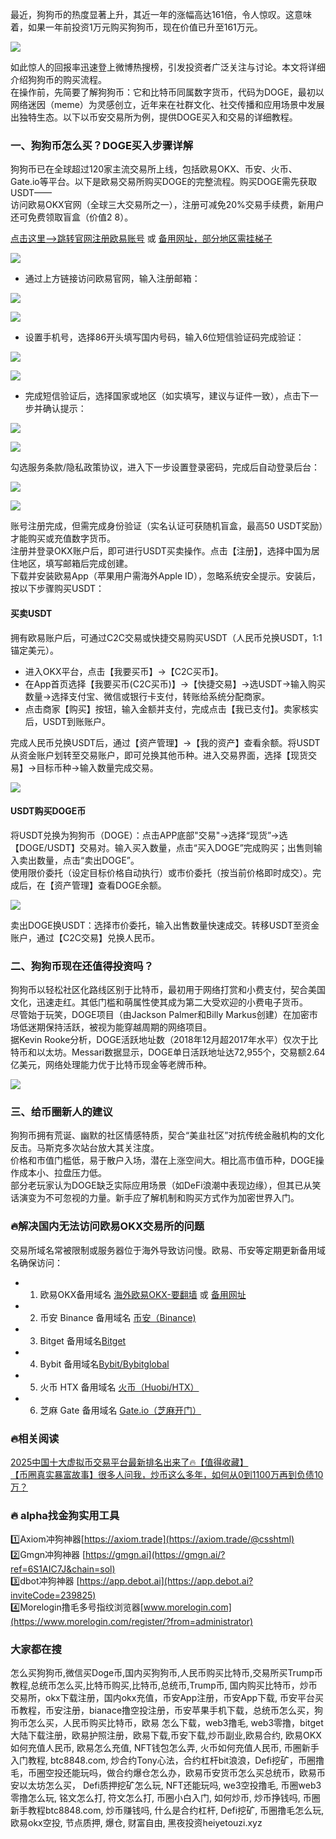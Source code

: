 最近，狗狗币的热度显著上升，其近一年的涨幅高达161倍，令人惊叹。这意味着，如果一年前投资1万元购买狗狗币，现在价值已升至161万元。

[![](https://307e939.webp.li/20250423094931034.png)](https://btc8848.com/top-10-exchanges)

如此惊人的回报率迅速登上微博热搜榜，引发投资者广泛关注与讨论。本文将详细介绍狗狗币的购买流程。  
在操作前，先简要了解狗狗币：它和比特币同属数字货币，代码为DOGE，最初以网络迷因（meme）为灵感创立，近年来在社群文化、社交传播和应用场景中发展出独特生态。以下以币安交易所为例，提供DOGE买入和交易的详细教程。

### 一、狗狗币怎么买？DOGE买入步骤详解
狗狗币已在全球超过120家主流交易所上线，包括欧易OKX、币安、火币、Gate.io等平台。以下是欧易交易所购买DOGE的完整流程。购买DOGE需先获取USDT——  
访问欧易OKX官网（全球三大交易所之一），注册可减免20%交易手续费，新用户还可免费领取盲盒（价值2$~8$）。

[点击这里–>跳转官网注册欧易账号](https://www.chouyi.world/zh-hans/join/18639032) 或 [备用网址，部分地区需挂梯子](https://www.okx.com/zh-hans/join/18639032)

[![](https://fe095ec.webp.li/top-10-exchanges-001.jpg)](https://www.chouyi.world/zh-hans/join/18639032)

- 通过上方链接访问欧易官网，输入注册邮箱：

[![](https://ac63e02.webp.li/okx2.jpg)](https://btc8848.com/top-10-exchanges)

[![](https://ac63e02.webp.li/okx3.jpg)](https://btc8848.com/top-10-exchanges)

- 设置手机号，选择86开头填写国内号码，输入6位短信验证码完成验证：

[![](https://ac63e02.webp.li/okx4.jpg)](https://btc8848.com/top-10-exchanges)

[![](https://ac63e02.webp.li/okx5.jpg)](https://btc8848.com/top-10-exchanges)

- 完成短信验证后，选择国家或地区（如实填写，建议与证件一致），点击下一步并确认提示：

[![](https://ac63e02.webp.li/okx6.jpg)](https://btc8848.com/top-10-exchanges)

[![](https://ac63e02.webp.li/okx7.jpg)](https://btc8848.com/top-10-exchanges)

勾选服务条款/隐私政策协议，进入下一步设置登录密码，完成后自动登录后台：

[![](https://ac63e02.webp.li/okx8.jpg)](https://btc8848.com/top-10-exchanges)

[![](https://ac63e02.webp.li/okx9.jpg)](https://btc8848.com/top-10-exchanges)

账号注册完成，但需完成身份验证（实名认证可获随机盲盒，最高50 USDT奖励）才能购买或充值数字货币。  
注册并登录OKX账户后，即可进行USDT买卖操作。点击【注册】，选择中国为居住地区，填写邮箱后完成创建。  
下载并安装欧易App（苹果用户需海外Apple ID），忽略系统安全提示。安装后，按以下步骤购买USDT：

#### 买卖USDT
拥有欧易账户后，可通过C2C交易或快捷交易购买USDT（人民币兑换USDT，1:1锚定美元）。  
- 进入OKX平台，点击【我要买币】→【C2C买币】。  
- 在App首页选择【我要买币(C2C买币)】→【快捷交易】→选USDT→输入购买数量→选择支付宝、微信或银行卡支付，转账给系统分配商家。  
- 点击商家【购买】按钮，输入金额并支付，完成点击【我已支付】。卖家核实后，USDT到账账户。  

完成人民币兑换USDT后，通过【资产管理】→【我的资产】查看余额。将USDT从资金账户划转至交易账户，即可兑换其他币种。进入交易界面，选择【现货交易】→目标币种→输入数量完成交易。

![](https://ac63e02.webp.li/ouyichongzhi.png)

#### USDT购买DOGE币
将USDT兑换为狗狗币（DOGE）：点击APP底部"交易"→选择“现货”→选【DOGE/USDT】交易对。输入买入数量，点击“买入DOGE”完成购买；出售则输入卖出数量，点击“卖出DOGE”。  
使用限价委托（设定目标价格自动执行）或市价委托（按当前价格即时成交）。完成后，在【资产管理】查看DOGE余额。

[![](https://307e939.webp.li/20250423095248392.png)](https://btc8848.com/top-10-exchanges)

卖出DOGE换USDT：选择市价委托，输入出售数量快速成交。转移USDT至资金账户，通过【C2C交易】兑换人民币。

### 二、狗狗币现在还值得投资吗？
狗狗币以轻松社区化路线区别于比特币，最初用于网络打赏和小费支付，契合美国文化，迅速走红。其低门槛和萌属性使其成为第二大受欢迎的小费电子货币。  
尽管始于玩笑，DOGE项目（由Jackson Palmer和Billy Markus创建）在加密市场低迷期保持活跃，被视为能穿越周期的网络项目。  
据Kevin Rooke分析，DOGE活跃地址数（2018年12月超2017年水平）仅次于比特币和以太坊。Messari数据显示，DOGE单日活跃地址达72,955个，交易额2.64亿美元，网络处理能力优于比特币现金等老牌币种。

[![](https://307e939.webp.li/20250423095507256.png)](https://btc8848.com/top-10-exchanges)

### 三、给币圈新人的建议
狗狗币拥有荒诞、幽默的社区情感特质，契合“美韭社区”对抗传统金融机构的文化反击。马斯克多次站台放大其关注度。  
价格和市值门槛低，易于散户入场，潜在上涨空间大。相比高市值币种，DOGE操作成本小、拉盘压力低。  
部分老玩家认为DOGE缺乏实际应用场景（如DeFi浪潮中表现边缘），但其已从笑话演变为不可忽视的力量。新手应了解机制和购买方式作为加密世界入门。

### 🔥解决国内无法访问欧易OKX交易所的问题
交易所域名常被限制或服务器位于海外导致访问慢。欧易、币安等定期更新备用域名确保访问：  
- 1. 欧易OKX备用域名 [海外欧易OKX-要翻墙](https://www.okx.com/zh-hans/join/18639032) 或 [备用网址](https://www.chouyi.world/zh-hans/join/18639032)  
- 2. 币安 Binance 备用域名 [币安（Binance)](https://accounts.binance.com/zh-CN/register?ref=36457687)  
- 3. Bitget 备用域名[Bitget](https://www.bitget.com/zh-CN/referral/register?from=referral&clacCode=VRNEYUTR)  
- 4. Bybit 备用域名[Bybit/Bybitglobal](https://www.bybitglobal.com/zh-MY/invite/?ref=VMKORMM)  
- 5. 火币 HTX 备用域名 [火币（Huobi/HTX）](https://www.htx.com/invite/zh-cn/1f?invite_code=whf45223)  
- 6. 芝麻 Gate 备用域名 [Gate.io（芝麻开门）](https://www.gate.io/zh/signup?ref_type=103&ref=A1ERAQ)  

### 🔥相关阅读
[2025中国十大虚拟币交易平台最新排名出来了🔥【值得收藏】](https://btc8848.com/top-10-exchanges/)  
[【币圈真实暴富故事】很多人问我，炒币这么多年，如何从0到1100万再到负债10万？](https://heiyetouzi.xyz/biquanstory001/)  

### 🔥 alpha找金狗实用工具
1️⃣Axiom冲狗神器[https://axiom.trade](https://axiom.trade/@csshtml)  
2️⃣Gmgn冲狗神器 [https://gmgn.ai](https://gmgn.ai/?ref=6S1AIC7J&chain=sol)  
3️⃣dbot冲狗神器 [https://app.debot.ai](https://app.debot.ai?inviteCode=239825)  
4️⃣Morelogin撸毛多号指纹浏览器[www.morelogin.com](https://www.morelogin.com/register/?from=administrator)  

### 大家都在搜
怎么买狗狗币,微信买Doge币,国内买狗狗币,人民币购买比特币,交易所买Trump币教程,总统币怎么买,比特币购买,比特币,总统币,Trump币, 国内购买比特币，炒币交易所，okx下载注册，国内okx充值，币安App注册，币安App下载, 币安平台买币教程，币安注册，bianace撸空投注册，币安苹果手机下载，总统币怎么买，狗狗币怎么买，人民币购买比特币，欧易 怎么下载，web3撸毛, web3零撸，bitget大陆下载注册，欧易护照注册，欧易下载,币安下载,炒币副业,欧易合约, 欧易OKX如何充值人民币, 欧易怎么充值, NFT钱包怎么弄, 火币如何充值人民币, 币圈新手入门教程, btc8848.com, 炒合约Tony心法，合约杠杆bit浪浪，Defi挖矿，币圈撸毛，币圈空投还能玩吗，做合约爆仓怎么办，欧易币安货币怎么买总统币，欧易币安以太坊怎么买， Defi质押挖矿怎么玩, NFT还能玩吗, we3空投撸毛, 币圈web3零撸怎么玩, 铭文怎么打, 符文怎么打, 币圈小白入门, 如何炒币, 炒币挣钱吗, 币圈新手教程btc8848.com, 炒币赚钱吗, 什么是合约杠杆, Defi挖矿, 币圈撸毛怎么玩, 欧易okx空投, 节点质押, 爆仓, 财富自由, 黑夜投资heiyetouzi.xyz